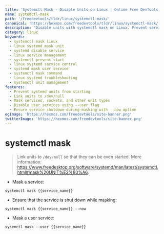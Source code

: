 ```yaml
---
title: 'Systemctl Mask - Disable Units on Linux | Online Free DevTools by Hexmos'
name: systemctl-mask
path: '/freedevtools/tldr/linux/systemctl-mask/'
canonical: 'https://hexmos.com/freedevtools/tldr/linux/systemctl-mask/'
description: 'Disable units with systemctl mask on Linux. Prevent services from starting and ensure system stability with this powerful command-line tool. Free online tool, no registration required.'
category: linux
keywords:
  - systemctl mask linux
  - linux systemd mask unit
  - systemd disable service
  - linux service management
  - systemctl prevent start
  - linux systemd service control
  - systemd mask user service
  - systemctl mask command
  - linux systemd troubleshooting
  - systemctl unit management
features:
  - Prevent systemd units from starting
  - Link units to /dev/null
  - Mask services, sockets, and other unit types
  - Disable user services using --user flag
  - Ensure service shutdown during masking with --now option
ogImage: 'https://hexmos.com/freedevtools/site-banner.png'
twitterImage: 'https://hexmos.com/freedevtools/site-banner.png'
---
```


# systemctl mask

> Link units to `/dev/null` so that they can be even started.
> More information: <https://www.freedesktop.org/software/systemd/man/latest/systemctl.html#mask%20UNIT%E2%80%A6>.

- Mask a service:

`systemctl mask {{service_name}}`

- Ensure that the service is shut down while masking:

`systemctl mask {{service_name}} --now`

- Mask a user service:

`sysemctl mask --user {{service_name}}`
